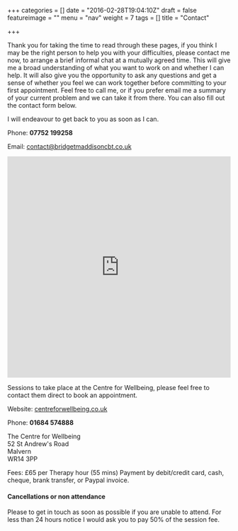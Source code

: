 +++
categories = []
date = "2016-02-28T19:04:10Z"
draft = false
featureimage = ""
menu = "nav"
weight = 7
tags = []
title = "Contact"

+++

Thank you for taking the time to read through these pages, if you think I may be
the right person to help you with your difficulties, please contact me now, to
arrange a brief informal chat at a mutually agreed time. This will give me a
broad understanding of what you want to work on and whether I can help. It will
also give you the opportunity to ask any questions and get a sense of whether
you feel we can work together before committing to your first appointment.
Feel free to call me, or if you prefer email me a summary of your current 
problem and we can take it from there. You can also fill out the contact form 
below.

I will endeavour to get back to you as soon as I can.

Phone: **07752 199258**

Email: <contact@bridgetmaddisoncbt.co.uk>


<iframe 
src="https://docs.google.com/forms/d/1nHvkFc7cPkGPb0PiaDYbWHIcL-P60IiLBME4lXQ97ok/viewform?embedded=true" 
width="100%" height="500" frameborder="0" marginheight="0" 
marginwidth="0">Loading...</iframe>


Sessions to take place at the Centre for Wellbeing, please feel free to 
contact them direct to book an appointment.

Website:    [centreforwellbeing.co.uk](http://centreforwellbeing.co.uk/)

Phone:     **01684 574888**

The Centre for Wellbeing  
52 St Andrew's Road  
Malvern  
WR14 3PP

Fees:    £65 per Therapy hour (55 mins) Payment by debit/credit card, cash, 
cheque, brank transfer, or Paypal invoice.

#### Cancellations or non attendance
Please to get in touch as soon as possible if you are unable to attend. For less than 24 hours notice I would ask you to pay 50% of the session fee.




